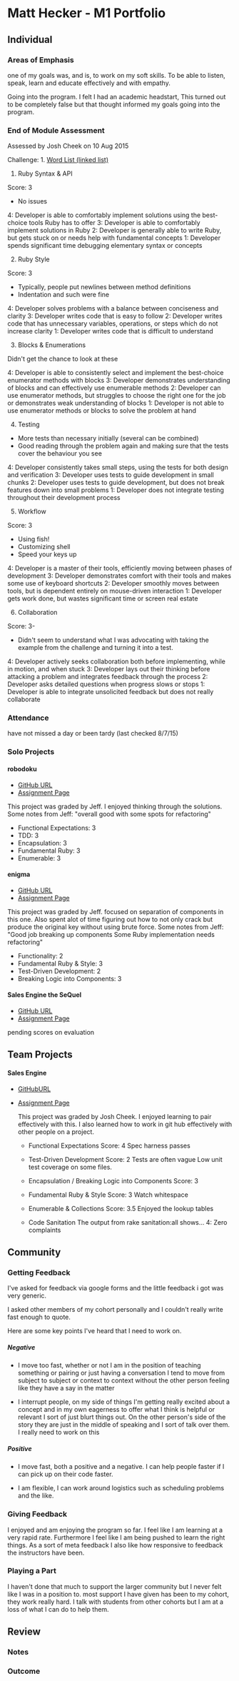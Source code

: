 # Matt Hecker - M1 Portfolio

## Individual

### Areas of Emphasis

one of my goals was, and is, to work on my soft skills. To be able to listen, speak, learn and educate effectively and with empathy.

Going into the program. I felt I had an academic headstart, This turned out to be completely false but that thought informed my goals going into the program. 


### End of Module Assessment

Assessed by Josh Cheek on 10 Aug 2015

Challenge: 1. [Word List (linked list)](https://github.com/turingschool/assessment_challenges/blob/master/module_1_assessment.markdown)


1. Ruby Syntax & API

Score: 3

* No issues

4: Developer is able to comfortably implement solutions using the best-choice tools Ruby has to offer
3: Developer is able to comfortably implement solutions in Ruby
2: Developer is generally able to write Ruby, but gets stuck on or needs help with fundamental concepts
1: Developer spends significant time debugging elementary syntax or concepts


2. Ruby Style

Score: 3

* Typically, people put newlines between method definitions
* Indentation and such were fine

4: Developer solves problems with a balance between conciseness and clarity
3: Developer writes code that is easy to follow
2: Developer writes code that has unnecessary variables, operations, or steps which do not increase clarity
1: Developer writes code that is difficult to understand


3. Blocks & Enumerations

Didn't get the chance to look at these

4: Developer is able to consistently select and implement the best-choice enumerator methods with blocks
3: Developer demonstrates understanding of blocks and can effectively use enumerable methods
2: Developer can use enumerator methods, but struggles to choose the right one for the job or demonstrates weak understanding of blocks
1: Developer is not able to use enumerator methods or blocks to solve the problem at hand


4. Testing

* More tests than necessary initially (several can be combined)
* Good reading through the problem again and making sure that the tests cover the behaviour you see

4: Developer consistently takes small steps, using the tests for both design and verification
3: Developer uses tests to guide development in small chunks
2: Developer uses tests to guide development, but does not break features down into small problems
1: Developer does not integrate testing throughout their development process


5. Workflow

Score: 3

* Using fish!
* Customizing shell
* Speed your keys up

4: Developer is a master of their tools, efficiently moving between phases of development
3: Developer demonstrates comfort with their tools and makes some use of keyboard shortcuts
2: Developer smoothly moves between tools, but is dependent entirely on mouse-driven interaction
1: Developer gets work done, but wastes significant time or screen real estate


6. Collaboration

Score: 3-

* Didn't seem to understand what I was advocating with taking the example from the challenge and turning it into a test.

4: Developer actively seeks collaboration both before implementing, while in motion, and when stuck
3: Developer lays out their thinking before attacking a problem and integrates feedback through the process
2: Developer asks detailed questions when progress slows or stops
1: Developer is able to integrate unsolicited feedback but does not really collaborate



### Attendance

have not missed a day or been tardy (last checked 8/7/15)


### Solo Projects

#### robodoku
 * [GitHub URL](https://github.com/HoffsMH/robodoku)
 * [Assignment Page](https://github.com/turingschool/challenges/blob/master/robodoku.markdown)
 
 This project was graded by Jeff.  I enjoyed thinking through the solutions. 
 Some notes from Jeff: 
  "overall good with some spots for refactoring"
  
  * Functional Expectations: 3
  * TDD: 3
  * Encapsulation: 3
  * Fundamental Ruby: 3
  * Enumerable: 3


#### enigma
   * [GitHub URL](https://github.com/HoffsMH/enigma)
   * [Assignment Page](https://github.com/turingschool/curriculum/blob/master/source/projects/enigma.markdown)
   
   This project was graded by Jeff. focused on separation of components in this one. Also spent alot of time figuring out how to not only crack but produce the original key without using brute force.
   Some notes from Jeff: 
   "Good job breaking up components
Some Ruby implementation needs refactoring"
    
  * Functionality: 2
  * Fundamental Ruby & Style: 3
  * Test-Driven Development: 2
  * Breaking Logic into Components: 3

#### Sales Engine the SeQuel
   * [GitHub URL](https://github.com/HoffsMH/sales_engine_sql)
   * [Assignment Page](https://github.com/turingschool/curriculum/blob/master/source/projects/sales_engine_the_sql.markdown)
   
   pending scores on evaluation


 
 ## Team Projects
 
 #### Sales Engine
* [GitHubURL](https://github.com/malonwais/sales_engine)
* [Assignment Page](http://tutorials.jumpstartlab.com/projects/sales_engine.html)
    
  This project was graded by Josh Cheek. I enjoyed learning to pair effectively with this. I also learned how to work in git hub effectively with other people on a project.
  
  *   Functional Expectations
      Score: 4
      Spec harness passes
  *  Test-Driven Development
      Score: 2
      Tests are often vague
      Low unit test coverage on some files.
      
  *  Encapsulation / Breaking Logic into Components
      Score: 3
      
  * Fundamental Ruby & Style
      Score: 3
      Watch whitespace
  * Enumerable & Collections
      Score: 3.5
      Enjoyed the lookup tables
      
  * Code Sanitation
      The output from rake sanitation:all shows…
      4: Zero complaints
    
## Community

### Getting Feedback

I've asked for feedback via google forms and the little feedback i got was very generic.

I asked other members of my cohort personally and I couldn't really write fast enough to quote.

Here are some key points I've heard that I need to work on.
##### Negative
* I move too fast, whether or not I am in the position of teaching something or pairing or just having a conversation I tend to move from subject to subject or context to context without the other person feeling like they have a say in the matter

* I interrupt people, on my side of things I'm getting really excited about a concept and in my own eagerness to offer what I think is helpful or relevant I sort of just blurt things out. On the other person's side of the story they are just in the middle of speaking and I sort of talk over them. I really need to work on this

##### Positive

* I move fast, both a positive and a negative. I can help people faster if I can pick up on their code faster.

* I am flexible, I can work around logistics such as scheduling problems and the like.

### Giving Feedback

I enjoyed and am enjoying the program so far. I feel like I am learning at a very rapid rate. Furthermore I feel like I am being pushed to learn the right things. As a sort of meta feedback I also like how responsive to feedback the instructors have been.

### Playing a Part

I haven't done that much to support the larger community but I never felt like I was in a position to. most support I have given has been to my cohort, they work really hard. I talk with students from other cohorts but I am at a loss of what I can do to help them. 

## Review

### Notes




### Outcome



